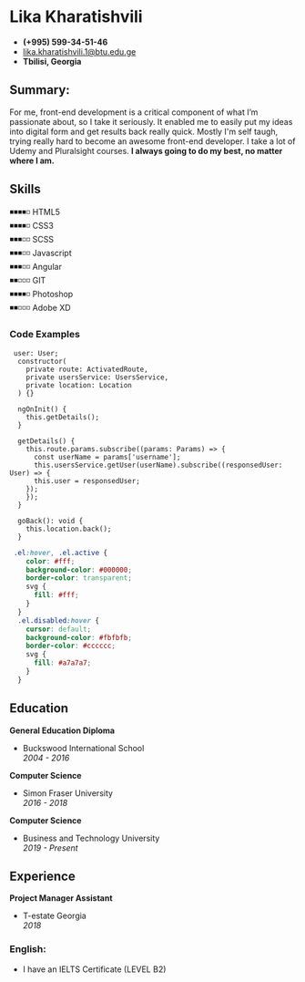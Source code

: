 # Lika Kharatishvili

* **(+995) 599-34-51-46** 
* [lika.kharatishvili.1@btu.edu.ge](lika.kharatishvili.1@btu.edu.ge) 
* **Tbilisi, Georgia**  

## Summary:

For me, front-end development is a critical component of what I’m passionate about, so I take it seriously. It enabled me to easily put my ideas into digital form and get results back really quick.
Mostly I'm self taugh, trying really hard to become an awesome front-end developer. I take a lot of Udemy and Pluralsight courses.
**I always going to do my best, no matter where I am.**


## Skills
◾◾◾◾◽ HTML5  
◾◾◾◾◽ CSS3  
◾◾◾◽◽ SCSS  
◾◾◾◽◽ Javascript    
◾◾◾◽◽ Angular  
◾◾◽◽◽ GIT   
◾◾◾◾◽ Photoshop  
◾◾◽◽◽ Adobe XD  

### Code Examples

``` Angular
 user: User;
  constructor(
    private route: ActivatedRoute,
    private usersService: UsersService,
    private location: Location
  ) {}

  ngOnInit() {
    this.getDetails();
  }
  
  getDetails() {
    this.route.params.subscribe((params: Params) => {
      const userName = params['username'];
      this.usersService.getUser(userName).subscribe((responsedUser: User) => {
      this.user = responsedUser;
    });
    });
  }

  goBack(): void {
    this.location.back();
  }
```
``` SCSS
 .el:hover, .el.active {
    color: #fff;
    background-color: #000000;
    border-color: transparent;
    svg {
      fill: #fff;
    }
  }
  .el.disabled:hover {
    cursor: default;
    background-color: #fbfbfb;
    border-color: #cccccc;
    svg {
      fill: #a7a7a7;
    }
  }

```

## Education

**General Education Diploma**
* Buckswood International School  
_2004 - 2016_

**Computer Science**
* Simon Fraser University   
_2016 - 2018_

**Computer Science**
* Business and Technology University    
_2019 - Present_

## Experience

**Project Manager Assistant** 
* T-estate Georgia  
_2018_

### English:
* I have an IELTS Certificate (LEVEL B2)




